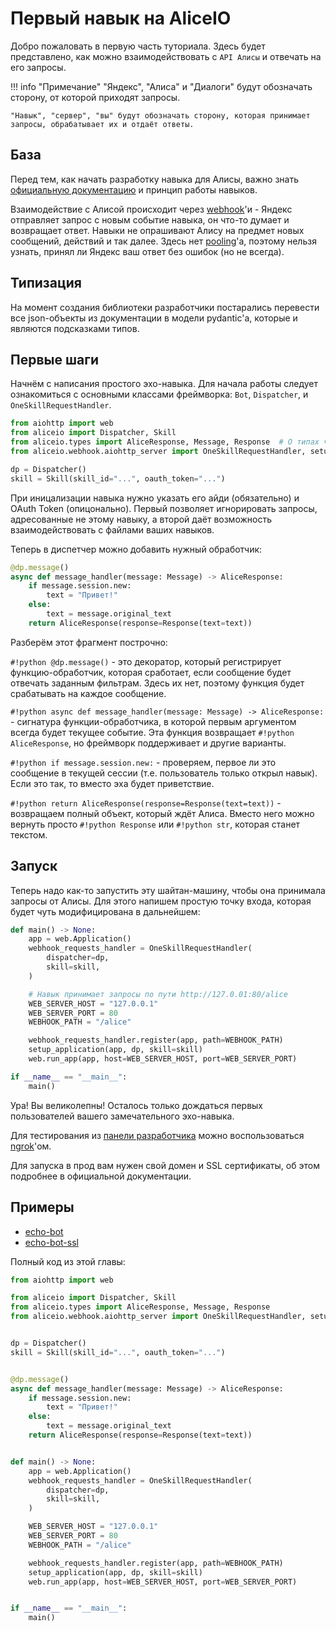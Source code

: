 # Первый навык на AliceIO

Добро пожаловать в первую часть туториала.
Здесь будет представлено, как можно взаимодействовать с `API Алисы` и отвечать на его запросы.

!!! info "Примечание"
    "Яндекс", "Алиса" и "Диалоги" будут обозначать сторону, от которой приходят запросы.

    "Навык", "сервер", "вы" будут обозначать сторону, которая принимает запросы, обрабатывает их и отдаёт ответы.

## База

Перед тем, как начать разработку навыка для Алисы, важно знать [официальную документацию](https://yandex.ru/dev/dialogs/alice/doc/) и принцип работы навыков.

Взаимодействие с Алисой происходит через [webhook](https://www.google.com/search?q=%D0%B2%D0%B5%D0%B1%D1%85%D1%83%D0%BA+%D1%8D%D1%82%D0%BE)'и -
Яндекс отправляет запрос с новым событие навыка, он что-то думает и возвращает ответ. Навыки не опрашивают Алису на предмет новых сообщений, действий и так далее.
Здесь нет [pooling](https://www.google.com/search?q=%D0%BF%D1%83%D0%BB%D0%B8%D0%BD%D0%B3+%D0%BF%D1%80%D0%BE%D0%B3%D1%80%D0%B0%D0%BC%D0%BC%D0%B8%D1%80%D0%BE%D0%B2%D0%B0%D0%BD%D0%B8%D0%B5+%D1%8D%D1%82%D0%BE)'а,
поэтому нельзя узнать, принял ли Яндекс ваш ответ без ошибок (но не всегда).

## Типизация

На момент создания библиотеки разработчики постарались перевести все json-объекты из документации в модели pydantic'а, которые и являются подсказками типов.

## Первые шаги

Начнём с написания простого эхо-навыка.
Для начала работы следует ознакомиться с основными классами фреймворка: `Bot`, `Dispatcher`, и `OneSkillRequestHandler`.

```python
from aiohttp import web
from aliceio import Dispatcher, Skill
from aliceio.types import AliceResponse, Message, Response  # О типах чуть позже
from aliceio.webhook.aiohttp_server import OneSkillRequestHandler, setup_application

dp = Dispatcher()
skill = Skill(skill_id="...", oauth_token="...")
```

При иницализации навыка нужно указать его айди (обязательно) и OAuth Token (опицонально).
Первый позволяет игнорировать запросы, адресованные не этому навыку, а второй даёт возможность взаимодействовать с файлами ваших навыков.

Теперь в диспетчер можно добавить нужный обработчик:

```python
@dp.message()
async def message_handler(message: Message) -> AliceResponse:
    if message.session.new:
        text = "Привет!"
    else:
        text = message.original_text
    return AliceResponse(response=Response(text=text))
```

Разберём этот фрагмент построчно:

`#!python @dp.message()` - это декоратор, который регистрирует функцию-обработчик, которая сработает, если сообщение будет отвечать заданным фильтрам.
Здесь их нет, поэтому функция будет срабатывать на каждое сообщение.

`#!python async def message_handler(message: Message) -> AliceResponse:` - сигнатура функции-обработчика, в которой первым аргументом всегда будет текущее событие.
Эта функция возвращает `#!python AliceResponse`, но фреймворк поддерживает и другие варианты.

`#!python if message.session.new:` - проверяем, первое ли это сообщение в текущей сессии (т.е. пользователь только открыл навык).
Если это так, то вместо эха будет приветствие.

`#!python return AliceResponse(response=Response(text=text))` - возвращаем полный объект, который ждёт Алиса.
Вместо него можно вернуть просто `#!python Response` или `#!python str`, которая станет текстом.

## Запуск

Теперь надо как-то запустить эту шайтан-машину, чтобы она принимала запросы от Алисы.
Для этого напишем простую точку входа, которая будет чуть модифицирована в дальнейшем:

```python
def main() -> None:
    app = web.Application()
    webhook_requests_handler = OneSkillRequestHandler(
        dispatcher=dp,
        skill=skill,
    )

    # Навык принимает запросы по пути http://127.0.01:80/alice
    WEB_SERVER_HOST = "127.0.0.1"
    WEB_SERVER_PORT = 80
    WEBHOOK_PATH = "/alice"

    webhook_requests_handler.register(app, path=WEBHOOK_PATH)
    setup_application(app, dp, skill=skill)
    web.run_app(app, host=WEB_SERVER_HOST, port=WEB_SERVER_PORT)

if __name__ == "__main__":
    main()
```

Ура! Вы великолепны! Осталось только дождаться первых пользователей вашего замечательного эхо-навыка.

Для тестирования из [панели разработчика](https://dialogs.yandex.ru/developer/skills) можно воспользоваться [ngrok](https://ngrok.com/)'ом.

Для запуска в прод вам нужен свой домен и SSL сертификаты, об этом подробнее в официальной документации.



## Примеры

* [echo-bot](https://ya.ru)
* [echo-bot-ssl](https://ya.ru)

Полный код из этой главы:

```python
from aiohttp import web

from aliceio import Dispatcher, Skill
from aliceio.types import AliceResponse, Message, Response
from aliceio.webhook.aiohttp_server import OneSkillRequestHandler, setup_application


dp = Dispatcher()
skill = Skill(skill_id="...", oauth_token="...")


@dp.message()
async def message_handler(message: Message) -> AliceResponse:
    if message.session.new:
        text = "Привет!"
    else:
        text = message.original_text
    return AliceResponse(response=Response(text=text))


def main() -> None:
    app = web.Application()
    webhook_requests_handler = OneSkillRequestHandler(
        dispatcher=dp,
        skill=skill,
    )

    WEB_SERVER_HOST = "127.0.0.1"
    WEB_SERVER_PORT = 80
    WEBHOOK_PATH = "/alice"

    webhook_requests_handler.register(app, path=WEBHOOK_PATH)
    setup_application(app, dp, skill=skill)
    web.run_app(app, host=WEB_SERVER_HOST, port=WEB_SERVER_PORT)


if __name__ == "__main__":
    main()
```
